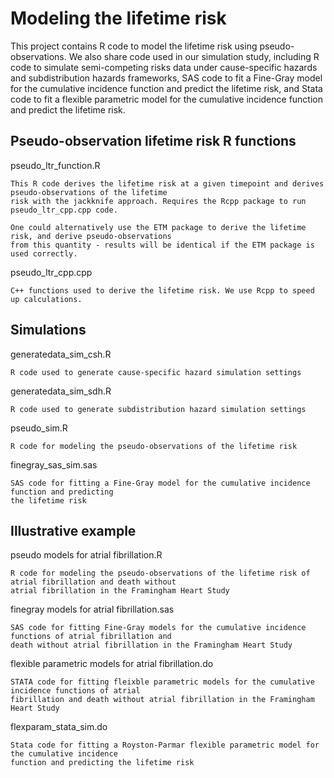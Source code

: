 # Modeling the lifetime risk 

This project contains R code to model the lifetime risk using pseudo-observations. We also share code used in our simulation study, including R code to simulate semi-competing risks data under cause-specific hazards and subdistribution hazards frameworks, SAS code to fit a Fine-Gray model for the cumulative incidence function and predict the lifetime risk, and Stata code to fit a flexible parametric model for the cumulative incidence function and predict the lifetime risk.

## Pseudo-observation lifetime risk R functions
pseudo_ltr_function.R
```
This R code derives the lifetime risk at a given timepoint and derives pseudo-observations of the lifetime 
risk with the jackknife approach. Requires the Rcpp package to run pseudo_ltr_cpp.cpp code.

One could alternatively use the ETM package to derive the lifetime risk, and derive pseudo-observations 
from this quantity - results will be identical if the ETM package is used correctly.
```

pseudo_ltr_cpp.cpp
```
C++ functions used to derive the lifetime risk. We use Rcpp to speed up calculations. 
```

## Simulations
generatedata_sim_csh.R
```
R code used to generate cause-specific hazard simulation settings
```

generatedata_sim_sdh.R
```
R code used to generate subdistribution hazard simulation settings
```

pseudo_sim.R
```
R code for modeling the pseudo-observations of the lifetime risk
```

finegray_sas_sim.sas
```
SAS code for fitting a Fine-Gray model for the cumulative incidence function and predicting 
the lifetime risk
```


## Illustrative example

pseudo models for atrial fibrillation.R
```
R code for modeling the pseudo-observations of the lifetime risk of atrial fibrillation and death without
atrial fibrillation in the Framingham Heart Study
```

finegray models for atrial fibrillation.sas
```
SAS code for fitting Fine-Gray models for the cumulative incidence functions of atrial fibrillation and 
death without atrial fibrillation in the Framingham Heart Study
```

flexible parametric models for atrial fibrillation.do
```
STATA code for fitting fleixble parametric models for the cumulative incidence functions of atrial  
fibrillation and death without atrial fibrillation in the Framingham Heart Study
```
flexparam_stata_sim.do
```
Stata code for fitting a Royston-Parmar flexible parametric model for the cumulative incidence 
function and predicting the lifetime risk
```
